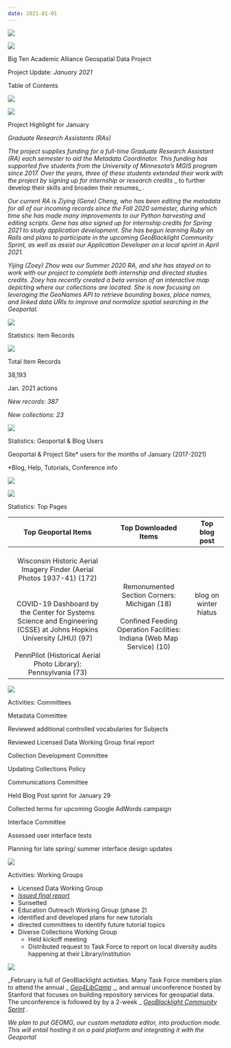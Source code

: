 ```yaml
---
date: 2021-01-01
---
```


![](img/project-update_2021-010.png)

![](img/project-update_2021-011.png)

Big Ten Academic Alliance Geospatial Data Project

Project Update:   _January 2021_

Table of Contents

![](img/project-update_2021-012.png)

![](img/project-update_2021-013.png)

Project Highlight for January

_Graduate Research Assistants \(RAs\)_

_The project supplies funding for a full\-time Graduate Research Assistant \(RA\) each semester to aid the Metadata Coordinator\. This funding has supported five students from the University of Minnesota’s MGIS program since 2017\. Over the years\, three of these students extended their work with the project by signing up for internship or research credits_  _ to further develop their skills and broaden their resumes_  _\._

_Our current RA is Ziying \(Gene\) Cheng\, who has been editing the metadata for all of our incoming records since the Fall 2020 semester\, during which time she has made many improvements to our Python harvesting and editing scripts\. Gene has also signed up for internship credits for Spring 2021 to study application development\. She has begun learning Ruby on Rails and plans to participate in the upcoming GeoBlacklight Community Sprint\, as well as assist our Application Developer on a local sprint in April 2021\._

_Yijing \(Zoey\) Zhou was our Summer 2020 RA\, and she has stayed on to work with our project to complete both internship and directed studies credits\. Zoey has recently created a beta version of an interactive map depicting where our collections are located\. She is now focusing on leveraging the GeoNames API to retrieve bounding boxes\, place names\, and linked data URIs to improve and normalize spatial searching in the Geoportal\._

![](img/project-update_2021-014.png)

Statistics: Item Records

![](img/project-update_2021-015.png)

Total Item Records

38\,193

Jan\. 2021 actions

_New records: 387_

_New collections: 23_

![](img/project-update_2021-016.png)

Statistics: Geoportal & Blog Users

Geoportal & Project Site\* users for the months of January \(2017\-2021\)

\*Blog\, Help\, Tutorials\, Conference info

![](img/project-update_2021-017.png)

![](img/project-update_2021-018.png)

Statistics: Top Pages

| Top Geoportal Items | Top Downloaded Items | Top blog post |
| :-: | :-: | :-: |
| <br />Wisconsin Historic Aerial Imagery Finder (Aerial Photos 1937-41) (172)<br /><br /><br />COVID-19 Dashboard by the Center for Systems Science and Engineering (CSSE) at Johns Hopkins University (JHU) (97)<br /><br />PennPilot (Historical Aerial Photo Library): Pennsylvania (73) | <br />Remonumented Section Corners: Michigan (18)<br /><br />Confined Feeding Operation Facilities: Indiana (Web Map Service) (10) | <br />blog on winter hiatus<br /><br /><br /><br /> |

![](img/project-update_2021-019.png)

Activities: Committees

Metadata Committee

Reviewed additional controlled vocabularies for Subjects

Reviewed Licensed Data Working Group final report

Collection Development Committee

Updating Collections Policy

Communications Committee

Held Blog Post sprint for January 29

Collected terms for upcoming Google AdWords campaign

Interface Committee

Assessed user interface tests

Planning for late spring/ summer interface design updates

![](img/project-update_2021-0110.png)

Activities: Working Groups

* Licensed Data Working Group
* _[Issued final report](https://drive.google.com/file/d/1AFJqeAnJsPwdKv6ub1J8nu3ZgILNEBL8/view?usp=sharing)_
* Sunsetted
* Education Outreach Working Group \(phase 2\)
* identified and developed plans for new tutorials
* directed committees to identify future tutorial topics
* Diverse Collections Working Group
  * Held kickoff meeting
  * Distributed request to Task Force to report on local diversity audits happening at their Library/institution

![](img/project-update_2021-0111.png)

_February is full of GeoBlacklight activities\. Many Task Force members plan to attend the annual _  _[Geo4LibCamp](https://geo4libcamp.org/)_  _\, and annual unconference hosted by Stanford that focuses on building repository services for geospatial data\. The unconference is followed by by a 2\-week _  _[GeoBlacklight Community Sprint](https://docs.google.com/document/d/1SbabnGxbsO5B6tmH3oMtxQsPsP3APio-3ItXL7WeG54/edit?usp=sharing)_  _\._

_We plan to put GEOMG\, our custom metadata editor\, into production mode\. This will entail hosting it on a paid platform and integrating it with the Geoportal_
